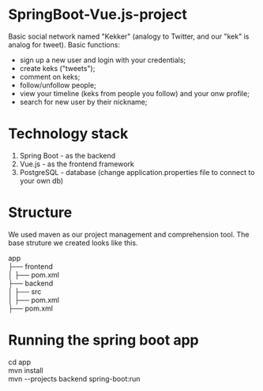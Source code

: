 # SpringBoot-Vue.js-project

Basic social network named "Kekker" (analogy to Twitter, and our "kek" is analog for tweet).
Basic functions:
- sign up a new user and login with your credentials;  
- create keks ("tweets");  
- comment on keks;  
- follow/unfollow people;  
- view your timeline (keks from people you follow) and your onw profile;  
- search for new user by their nickname;  

# Technology stack

1. Spring Boot - as the backend  
2. Vue.js - as the frontend framework  
3. PostgreSQL - database (change application.properties file to connect to your own db)


# Structure
We used maven as our project management and comprehension tool.
The base struture we created looks like this.

app  
├── frontend  
│	├── pom.xml  
├── backend  
│	├── src  
│	├── pom.xml  
├── pom.xml  

# Running the spring boot app
cd app  
mvn install  
mvn --projects backend spring-boot:run  
